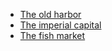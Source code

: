 - [The old harbor](<The old harbor 42cf1822.md?n>)
- [The imperial capital](<The imperial capital 0ff164be.md?n>)
- [The fish market](<The fish market e1fd6e67.md?n>)
